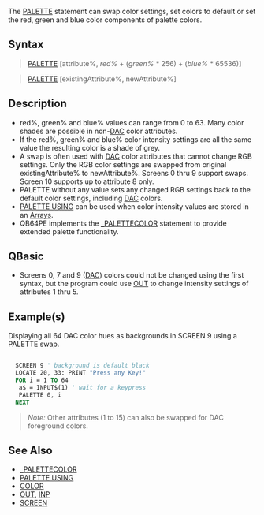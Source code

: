 The [PALETTE](PALETTE) statement can swap color settings, set colors to default or set the red, green and blue color components of palette colors.

## Syntax

>  [PALETTE](PALETTE) [attribute%, *red%* + (*green%* * 256) + (*blue%* * 65536)]

>  [PALETTE](PALETTE) [existingAttribute%, newAttribute%]

## Description

* red%, green% and blue% values can range from 0 to 63. Many color shades are possible in non-[DAC](DAC) color attributes.
* If the red%, green% and blue% color intensity settings are all the same value the resulting color is a shade of grey.
* A swap is often used with [DAC](DAC) color attributes that cannot change RGB settings. Only the RGB color settings are swapped from original existingAttribute% to newAttribute%. Screens 0 thru 9 support swaps. Screen 10 supports up to attribute 8 only.
* PALETTE without any value sets any changed RGB settings back to the default color settings, including [DAC](DAC) colors.
* [PALETTE USING](PALETTE-USING) can be used when color intensity values are stored in an [Arrays](Arrays).
* QB64PE implements the [_PALETTECOLOR](_PALETTECOLOR) statement to provide extended palette functionality.

## QBasic

* Screens 0, 7 and 9 ([DAC](DAC)) colors could not be changed using the first syntax, but the program could use [OUT](OUT) to change intensity settings of attributes 1 thru 5.

## Example(s)

Displaying all 64 DAC color hues as backgrounds in SCREEN 9 using a PALETTE swap.

```vb

  SCREEN 9 ' background is default black
  LOCATE 20, 33: PRINT "Press any Key!"  
  FOR i = 1 TO 64
   a$ = INPUT$(1) ' wait for a keypress
   PALETTE 0, i
  NEXT 

```

> *Note:* Other attributes (1 to 15) can also be swapped for DAC foreground colors.

## See Also

* [_PALETTECOLOR](_PALETTECOLOR)
* [PALETTE USING](PALETTE-USING)
* [COLOR](COLOR)
* [OUT](OUT), [INP](INP)
* [SCREEN](SCREEN)
